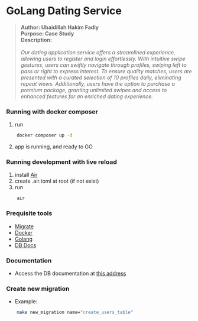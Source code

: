 # GoLang Dating Service

> **Author: Ubaidillah Hakim Fadly** \
> **Purpose: Case Study** \
> **Description:** \
> \
> *Our dating application service offers a streamlined experience, allowing users to register and login effortlessly. With intuitive swipe gestures, users can swiftly navigate through profiles, swiping left to pass or right to express interest. To ensure quality matches, users are presented with a curated selection of 10 profiles daily, eliminating repeat views. Additionally, users have the option to purchase a premium package, granting unlimited swipes and access to enhanced features for an enriched dating experience.*

### Running with docker composer

1. run
```bash
    docker composer up -d
```
2. app is running, and ready to GO

### Running development with live reload

1. install [Air](https://github.com/cosmtrek/air)
2. create .air.toml at root (if not exist)
3. run
```bash
    air
```

### Prequisite tools
- [Migrate](https://github.com/golang-migrate/migrate/tree/master/cmd/migrate)
- [Docker](https://www.docker.com/)
- [Golang](https://golang.org/)
- [DB Docs](https://dbdocs.io/docs)

### Documentation

- Access the DB documentation at [this address](https://dbdocs.io/ubed.dev/dating-service)

### Create new migration
- Example:
```bash
    make new_migration name="create_users_table"
```

